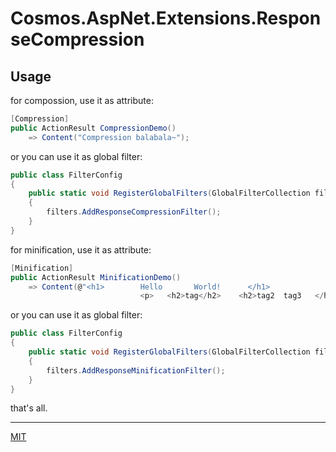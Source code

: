 # Cosmos.AspNet.Extensions.ResponseCompression

## Usage

for compossion, use it as attribute:

``` c#
[Compression]
public ActionResult CompressionDemo()
    => Content("Compression balabala~");
```

or you can use it as global filter:

``` c#
public class FilterConfig
{
    public static void RegisterGlobalFilters(GlobalFilterCollection filters)
    {
        filters.AddResponseCompressionFilter();
    }
}
```

for minification, use it as attribute:

``` c#
[Minification]
public ActionResult MinificationDemo()
    => Content(@"<h1>        Hello       World!      </h1>
                             <p>   <h2>tag</h2>    <h2>tag2  tag3   </h2></p>")
```

or you can use it as global filter:

``` c#
public class FilterConfig
{
    public static void RegisterGlobalFilters(GlobalFilterCollection filters)
    {
        filters.AddResponseMinificationFilter();
    }
}
```

that's all.

* * *

[MIT](https://mit-license.org/)